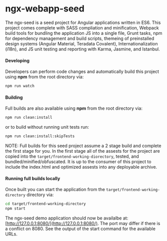 # ngx-webapp-seed

The ngx-seed is a seed project for Angular applications written in ES6. This project comes complete with SASS compliation and minification, Webpack build tools for bundling the application JS into a single file, Grunt tasks, npm for dependency management and build scripts, themeing of preinstalled design systems (Angular Material, Teradata Covalent), Internationalization (i18n), and JS unit testing and reporting with Karma, Jasmine, and Istanbul.

#### Developing
Developers can perform code changes and automatically build this project using **npm** from the root directory via:

```bash
npm run watch 
```

#### Building
Full builds are also available using **npm** from the root directory via:

```bash
npm run clean:install
```

or to build without running unit tests run:

```bash
npm run clean:install:skipTests
```

NOTE: Full builds for this seed project assume a 2 stage build and complete the first stage for you. In the first stage all of the assests for the project are copied into the `target/frontend-working-diorectory`, tested, and bundled/minified/obfuscated. It is up to the consumer of this project to include the index.html and optimized assests into any deployable archive.

#### Running full builds locally
Once built you can start the application from the `target/frontend-working-directory` directory via:

```bash
cd target/frontend-working-directory
npm start
```

The ngx-seed demo application should now be availalbe at: [http://127.0.0.1:8080/](http://127.0.0.1:8080/). The port may differ if there is a conflict on 8080. See the output of the start command for the
available URLs.



